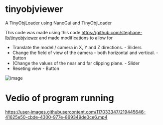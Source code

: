 # tinyobjviewer
A TinyObjLoader using NanoGui and TinyObjLoader

This code was made using this code 
https://github.com/stephane-lb/tinyobjviewer
and made modifications to allow for 

* Translate the model / camera in X, Y and Z directions.	- Sliders
* Change the field of view of the camera – both horizontal and vertical. - Button
* (Change the values of the near and far clipping plane. - Slider
* Reseting view - Button


![image](https://user-images.githubusercontent.com/117033347/219446624-12c04cbe-f1b7-44f4-b45a-04ebca49d5cf.png)



# Vedio of program running
https://user-images.githubusercontent.com/117033347/219445646-41625e50-cbde-4300-977e-869349de0ce6.mp4

